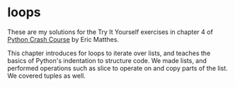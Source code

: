 # loops

These are my solutions for the Try It Yourself exercises in chapter 4 of [Python Crash Course](https://nostarch.com/pythoncrashcourse/) by Eric Matthes.

This chapter introduces for loops to iterate over lists, and teaches the basics of Python's indentation to structure code. We made lists, and performed operations such as slice to operate on and copy parts of the list. We covered tuples as well.
